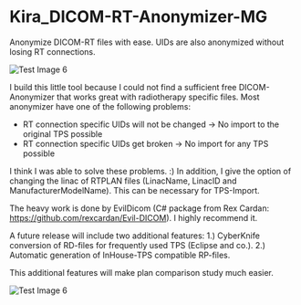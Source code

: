 # Kira_DICOM-RT-Anonymizer-MG
Anonymize DICOM-RT files with ease. UIDs are also anonymized without losing RT connections.

![Test Image 6](https://github.com/Kiragroh/DICOM-RT-Anonymizer-MG/blob/main/GUIscreenshot.PNG)

I build this little tool because I could not find a sufficient free DICOM-Anonymizer that works great with radiotherapy specific files.
Most anonymizer have one of the following problems:
- RT connection specific UIDs will not be changed -> No import to the original TPS possible
- RT connection specific UIDs get broken -> No import for any TPS possible

I think I was able to solve these problems. :)
In addition, I give the option of changing the linac of RTPLAN files (LinacName, LinacID and ManufacturerModelName). This can be necessary for TPS-Import.

The heavy work is done by EvilDicom (C# package from Rex Cardan: https://github.com/rexcardan/Evil-DICOM). 
I highly recommend it.

A future release will include two additional features:
1.) CyberKnife conversion of RD-files for frequently used TPS (Eclipse and co.).
2.) Automatic generation of InHouse-TPS compatible RP-files.

This additional features will make plan comparison study much easier.

![Test Image 6](https://github.com/Kiragroh/DICOM-RT-Anonymizer-MG/blob/main/Future.PNG)
